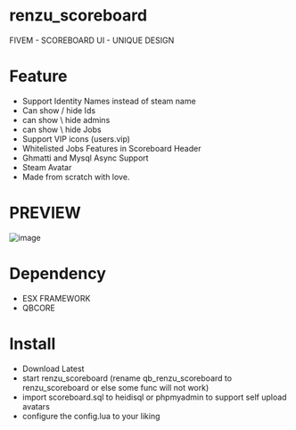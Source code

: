 # renzu_scoreboard
FIVEM - SCOREBOARD UI - UNIQUE DESIGN

# Feature 
- Support Identity Names instead of steam name
- Can show / hide Ids 
- can show \ hide admins
- can show \ hide Jobs
- Support VIP icons (users.vip)
- Whitelisted Jobs Features in Scoreboard Header
- Ghmatti and Mysql Async Support
- Steam Avatar
- Made from scratch with love.

# PREVIEW
![image](https://user-images.githubusercontent.com/82306584/127774646-c567f003-f64d-4665-a203-abeab312849d.png)
# Dependency
- ESX FRAMEWORK
- QBCORE

# Install
- Download Latest 
- start renzu_scoreboard (rename qb_renzu_scoreboard to renzu_scoreboard or else some func will not work)
- import scoreboard.sql to heidisql or phpmyadmin to support self upload avatars
- configure the config.lua to your liking
